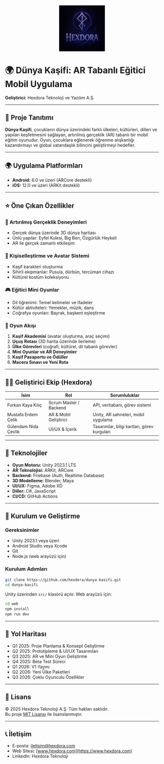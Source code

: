 <p align="center">
  <img src="docs/kurumsal/Hexdora.jpg" alt="Hexdora Logo" width="150"/>
</p>

# 🌍 Dünya Kaşifi: AR Tabanlı Eğitici Mobil Uygulama

**Geliştirici:** Hexdora Teknoloji ve Yazılım A.Ş.

---

## 📱 Proje Tanıtımı

**Dünya Kaşifi**, çocukların dünya üzerindeki farklı ülkeleri, kültürleri, dilleri ve yapıları keşfetmesini sağlayan, artırılmış gerçeklik (AR) tabanlı bir mobil eğitim oyunudur. Oyun, çocuklara eğlenerek öğrenme alışkanlığı kazandırmayı ve global vatandaşlık bilincini geliştirmeyi hedefler.

---

## 🌍 Uygulama Platformları

- **Android:** 6.0 ve üzeri (ARCore destekli)
- **iOS:** 12.0 ve üzeri (ARKit destekli)

---

## ⭐ Öne Çıkan Özellikler

### 📍 Artırılmış Gerçeklik Deneyimleri

- Gerçek dünya üzerinde 3D dünya haritası
- Ünlü yapılar: Eyfel Kulesi, Big Ben, Özgürlük Heykeli
- AR ile gerçek zamanlı etkileşim

### 👤 Kişiselleştirme ve Avatar Sistemi

- Kaşif karakteri oluşturma
- Sihirli ekipmanlar: Pusula, dürbün, tercüman cihazı
- Kültürel kostüm koleksiyonu

### 🎮 Eğitici Mini Oyunlar

- Dil öğrenimi: Temel kelimeler ve ifadeler
- Kültür aktiviteleri: Yemekler, müzik, dans
- Coğrafya oyunları: Bayrak, başkent eşleştirme

### 🧭 Oyun Akışı

1. **Kaşif Akademisi** (avatar oluşturma, araç seçimi)
2. **Uçuş Rotası** (3D harita üzerinde ilerleme)
3. **Ülke Görevleri** (coğrafi, kültürel, dil tabanlı görevler)
4. **Mini Oyunlar ve AR Deneyimler**
5. **Kaşif Pasaportu ve Ödüller**
6. **Macera Sınavı ve Yeni Rota**

---

## 🧑‍💻 Geliştirici Ekip (Hexdora)

| İsim                 | Rol                    | Sorumluluklar                               |
| -------------------- | ---------------------- | ------------------------------------------- |
| Furkan Kaya Kılıç    | Scrum Master / Backend | API, veritabanı, görev sistemi              |
| Mustafa Erdem Çelik  | AR & Mobil Geliştirici | Unity, AR sahneleri, mobil uygulama         |
| Gülendam Nida Çevlik | UI/UX & İçerik         | Tasarımlar, bilgi kartları, görev kurguları |

---

## 🔧 Teknolojiler

- **Oyun Motoru:** Unity 2023.1 LTS
- **AR Teknolojisi:** ARKit, ARCore
- **Backend:** Firebase (Auth, Realtime Database)
- **3D Modelleme:** Blender, Maya
- **UI/UX:** Figma, Adobe XD
- **Diller:** C#, JavaScript
- **CI/CD:** GitHub Actions

---

## 🚀 Kurulum ve Geliştirme

### Gereksinimler

- Unity 2023.1 veya üzeri
- Android Studio veya Xcode
- Git
- Node.js (web arayüzü için)

### Kurulum Adımları

```bash
git clone https://github.com/hexdora/dunya-kasifi.git
cd dunya-kasifi
```

Unity üzerinden `src/` klasörü açılır. Web arayüzü için:

```bash
cd web
npm install
npm run dev
```

---

## 📅 Yol Haritası

- Q1 2025: Proje Planlama & Konsept Geliştirme
- Q2 2025: Prototipleme & UI/UX Tasarımları
- Q3 2025: AR ve Mini Oyun Geliştirme
- Q4 2025: Beta Test Süreci
- Q1 2026: V1 Yayını
- Q2 2026: Yeni Ülke Paketleri
- Q3 2026: Çoklu Oyunculu Özellikler

---

## 📄 Lisans

© 2025 Hexdora Teknoloji A.Ş. Tüm hakları saklıdır.  
Bu proje [MIT Lisansı](LICENSE) ile lisanslanmıştır.

---

## 📞 İletişim

- E-posta: iletisim@hexdora.com
- Web Sitesi: [www.hexdora.com](https://www.hexdora.com)
- LinkedIn: Hexdora Teknoloji
